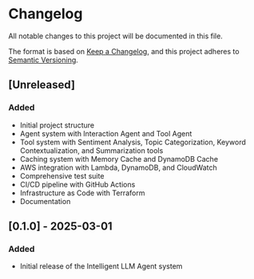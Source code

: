 # Changelog

All notable changes to this project will be documented in this file.

The format is based on [Keep a Changelog](https://keepachangelog.com/en/1.0.0/),
and this project adheres to [Semantic Versioning](https://semver.org/spec/v2.0.0.html).

## [Unreleased]

### Added
- Initial project structure
- Agent system with Interaction Agent and Tool Agent
- Tool system with Sentiment Analysis, Topic Categorization, Keyword Contextualization, and Summarization tools
- Caching system with Memory Cache and DynamoDB Cache
- AWS integration with Lambda, DynamoDB, and CloudWatch
- Comprehensive test suite
- CI/CD pipeline with GitHub Actions
- Infrastructure as Code with Terraform
- Documentation

## [0.1.0] - 2025-03-01

### Added
- Initial release of the Intelligent LLM Agent system
